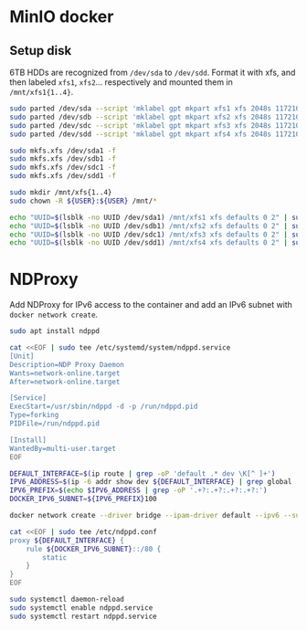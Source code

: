 # MinIO docker

## Setup disk

6TB HDDs are recognized from `/dev/sda` to `/dev/sdd`.
Format it with xfs, and then labeled `xfs1`, `xfs2`... respectively and mounted them in `/mnt/xfs1{1..4}`.

```bash
sudo parted /dev/sda --script 'mklabel gpt mkpart xfs1 xfs 2048s 11721045134s print quit'
sudo parted /dev/sdb --script 'mklabel gpt mkpart xfs2 xfs 2048s 11721045134s print quit'
sudo parted /dev/sdc --script 'mklabel gpt mkpart xfs3 xfs 2048s 11721045134s print quit'
sudo parted /dev/sdd --script 'mklabel gpt mkpart xfs4 xfs 2048s 11721045134s print quit'

sudo mkfs.xfs /dev/sda1 -f
sudo mkfs.xfs /dev/sdb1 -f
sudo mkfs.xfs /dev/sdc1 -f
sudo mkfs.xfs /dev/sdd1 -f

sudo mkdir /mnt/xfs{1..4}
sudo chown -R ${USER}:${USER} /mnt/*

echo "UUID=$(lsblk -no UUID /dev/sda1) /mnt/xfs1 xfs defaults 0 2" | sudo tee -a /etc/fstab
echo "UUID=$(lsblk -no UUID /dev/sdb1) /mnt/xfs2 xfs defaults 0 2" | sudo tee -a /etc/fstab
echo "UUID=$(lsblk -no UUID /dev/sdc1) /mnt/xfs3 xfs defaults 0 2" | sudo tee -a /etc/fstab
echo "UUID=$(lsblk -no UUID /dev/sdd1) /mnt/xfs4 xfs defaults 0 2" | sudo tee -a /etc/fstab
```

# NDProxy

Add NDProxy for IPv6 access to the container and add an IPv6 subnet with `docker network create`.

```bash
sudo apt install ndppd

cat <<EOF | sudo tee /etc/systemd/system/ndppd.service
[Unit]
Description=NDP Proxy Daemon
Wants=network-online.target
After=network-online.target

[Service]
ExecStart=/usr/sbin/ndppd -d -p /run/ndppd.pid
Type=forking
PIDFile=/run/ndppd.pid

[Install]
WantedBy=multi-user.target
EOF

DEFAULT_INTERFACE=$(ip route | grep -oP 'default .* dev \K[^ ]+')
IPV6_ADDRESS=$(ip -6 addr show dev ${DEFAULT_INTERFACE} | grep global | grep -oP 'inet6 \K[^ ]+')
IPV6_PREFIX=$(echo $IPV6_ADDRESS | grep -oP '.+?:.+?:.+?:.+?:')
DOCKER_IPV6_SUBNET=${IPV6_PREFIX}100

docker network create --driver bridge --ipam-driver default --ipv6 --subnet ${DOCKER_IPV6_SUBNET}::/80 --gateway ${DOCKER_IPV6_SUBNET}::1 ipv6net

cat <<EOF | sudo tee /etc/ndppd.conf
proxy ${DEFAULT_INTERFACE} {
    rule ${DOCKER_IPV6_SUBNET}::/80 {
        static
    }
}
EOF

sudo systemctl daemon-reload
sudo systemctl enable ndppd.service
sudo systemctl restart ndppd.service
```
